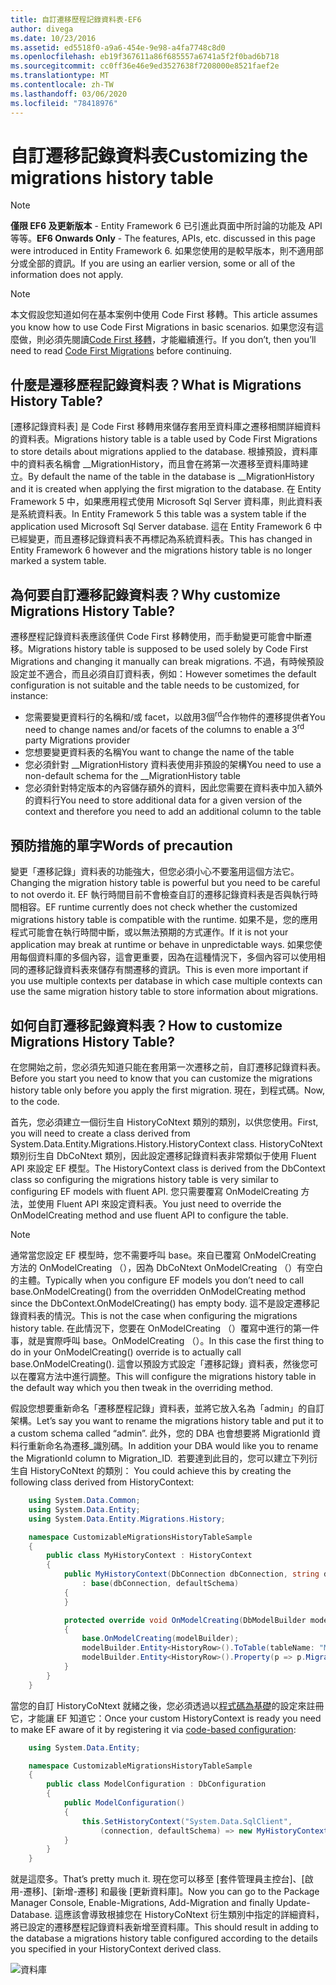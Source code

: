 ```yaml
---
title: 自訂遷移歷程記錄資料表-EF6
author: divega
ms.date: 10/23/2016
ms.assetid: ed5518f0-a9a6-454e-9e98-a4fa7748c8d0
ms.openlocfilehash: eb19f367611a86f685557a6741a5f2f0bad6b718
ms.sourcegitcommit: cc0ff36e46e9ed3527638f7208000e8521faef2e
ms.translationtype: MT
ms.contentlocale: zh-TW
ms.lasthandoff: 03/06/2020
ms.locfileid: "78418976"
---
```

# <a name="customizing-the-migrations-history-table"></a><span data-ttu-id="dc2fd-102">自訂遷移記錄資料表</span><span class="sxs-lookup"><span data-stu-id="dc2fd-102">Customizing the migrations history table</span></span>
> [!NOTE]
> <span data-ttu-id="dc2fd-103">**僅限 EF6 及更新版本** - Entity Framework 6 已引進此頁面中所討論的功能及 API 等等。</span><span class="sxs-lookup"><span data-stu-id="dc2fd-103">**EF6 Onwards Only** - The features, APIs, etc. discussed in this page were introduced in Entity Framework 6.</span></span> <span data-ttu-id="dc2fd-104">如果您使用的是較早版本，則不適用部分或全部的資訊。</span><span class="sxs-lookup"><span data-stu-id="dc2fd-104">If you are using an earlier version, some or all of the information does not apply.</span></span>

> [!NOTE]
> <span data-ttu-id="dc2fd-105">本文假設您知道如何在基本案例中使用 Code First 移轉。</span><span class="sxs-lookup"><span data-stu-id="dc2fd-105">This article assumes you know how to use Code First Migrations in basic scenarios.</span></span> <span data-ttu-id="dc2fd-106">如果您沒有這麼做，則必須先閱讀[Code First 移轉](~/ef6/modeling/code-first/migrations/index.md)，才能繼續進行。</span><span class="sxs-lookup"><span data-stu-id="dc2fd-106">If you don’t, then you’ll need to read [Code First Migrations](~/ef6/modeling/code-first/migrations/index.md) before continuing.</span></span>

## <a name="what-is-migrations-history-table"></a><span data-ttu-id="dc2fd-107">什麼是遷移歷程記錄資料表？</span><span class="sxs-lookup"><span data-stu-id="dc2fd-107">What is Migrations History Table?</span></span>

<span data-ttu-id="dc2fd-108">[遷移記錄資料表] 是 Code First 移轉用來儲存套用至資料庫之遷移相關詳細資料的資料表。</span><span class="sxs-lookup"><span data-stu-id="dc2fd-108">Migrations history table is a table used by Code First Migrations to store details about migrations applied to the database.</span></span> <span data-ttu-id="dc2fd-109">根據預設，資料庫中的資料表名稱會 \_\_MigrationHistory，而且會在將第一次遷移至資料庫時建立。</span><span class="sxs-lookup"><span data-stu-id="dc2fd-109">By default the name of the table in the database is \_\_MigrationHistory and it is created when applying the first migration to the database.</span></span> <span data-ttu-id="dc2fd-110">在 Entity Framework 5 中，如果應用程式使用 Microsoft Sql Server 資料庫，則此資料表是系統資料表。</span><span class="sxs-lookup"><span data-stu-id="dc2fd-110">In Entity Framework 5 this table was a system table if the application used Microsoft Sql Server database.</span></span> <span data-ttu-id="dc2fd-111">這在 Entity Framework 6 中已經變更，而且遷移記錄資料表不再標記為系統資料表。</span><span class="sxs-lookup"><span data-stu-id="dc2fd-111">This has changed in Entity Framework 6 however and the migrations history table is no longer marked a system table.</span></span>

## <a name="why-customize-migrations-history-table"></a><span data-ttu-id="dc2fd-112">為何要自訂遷移記錄資料表？</span><span class="sxs-lookup"><span data-stu-id="dc2fd-112">Why customize Migrations History Table?</span></span>

<span data-ttu-id="dc2fd-113">遷移歷程記錄資料表應該僅供 Code First 移轉使用，而手動變更可能會中斷遷移。</span><span class="sxs-lookup"><span data-stu-id="dc2fd-113">Migrations history table is supposed to be used solely by Code First Migrations and changing it manually can break migrations.</span></span> <span data-ttu-id="dc2fd-114">不過，有時候預設設定並不適合，而且必須自訂資料表，例如：</span><span class="sxs-lookup"><span data-stu-id="dc2fd-114">However sometimes the default configuration is not suitable and the table needs to be customized, for instance:</span></span>

-   <span data-ttu-id="dc2fd-115">您需要變更資料行的名稱和/或 facet，以啟用3個<sup>rd</sup>合作物件的遷移提供者</span><span class="sxs-lookup"><span data-stu-id="dc2fd-115">You need to change names and/or facets of the columns to enable a 3<sup>rd</sup> party Migrations provider</span></span>
-   <span data-ttu-id="dc2fd-116">您想要變更資料表的名稱</span><span class="sxs-lookup"><span data-stu-id="dc2fd-116">You want to change the name of the table</span></span>
-   <span data-ttu-id="dc2fd-117">您必須針對 \_\_MigrationHistory 資料表使用非預設的架構</span><span class="sxs-lookup"><span data-stu-id="dc2fd-117">You need to use a non-default schema for the \_\_MigrationHistory table</span></span>
-   <span data-ttu-id="dc2fd-118">您必須針對特定版本的內容儲存額外的資料，因此您需要在資料表中加入額外的資料行</span><span class="sxs-lookup"><span data-stu-id="dc2fd-118">You need to store additional data for a given version of the context and therefore you need to add an additional column to the table</span></span>

## <a name="words-of-precaution"></a><span data-ttu-id="dc2fd-119">預防措施的單字</span><span class="sxs-lookup"><span data-stu-id="dc2fd-119">Words of precaution</span></span>

<span data-ttu-id="dc2fd-120">變更「遷移記錄」資料表的功能強大，但您必須小心不要濫用這個方法它。</span><span class="sxs-lookup"><span data-stu-id="dc2fd-120">Changing the migration history table is powerful but you need to be careful to not overdo it.</span></span> <span data-ttu-id="dc2fd-121">EF 執行時間目前不會檢查自訂的遷移記錄資料表是否與執行時間相容。</span><span class="sxs-lookup"><span data-stu-id="dc2fd-121">EF runtime currently does not check whether the customized migrations history table is compatible with the runtime.</span></span> <span data-ttu-id="dc2fd-122">如果不是，您的應用程式可能會在執行時間中斷，或以無法預期的方式運作。</span><span class="sxs-lookup"><span data-stu-id="dc2fd-122">If it is not your application may break at runtime or behave in unpredictable ways.</span></span> <span data-ttu-id="dc2fd-123">如果您使用每個資料庫的多個內容，這會更重要，因為在這種情況下，多個內容可以使用相同的遷移記錄資料表來儲存有關遷移的資訊。</span><span class="sxs-lookup"><span data-stu-id="dc2fd-123">This is even more important if you use multiple contexts per database in which case multiple contexts can use the same migration history table to store information about migrations.</span></span>

## <a name="how-to-customize-migrations-history-table"></a><span data-ttu-id="dc2fd-124">如何自訂遷移記錄資料表？</span><span class="sxs-lookup"><span data-stu-id="dc2fd-124">How to customize Migrations History Table?</span></span>

<span data-ttu-id="dc2fd-125">在您開始之前，您必須先知道只能在套用第一次遷移之前，自訂遷移記錄資料表。</span><span class="sxs-lookup"><span data-stu-id="dc2fd-125">Before you start you need to know that you can customize the migrations history table only before you apply the first migration.</span></span> <span data-ttu-id="dc2fd-126">現在，到程式碼。</span><span class="sxs-lookup"><span data-stu-id="dc2fd-126">Now, to the code.</span></span>

<span data-ttu-id="dc2fd-127">首先，您必須建立一個衍生自 HistoryCoNtext 類別的類別，以供您使用。</span><span class="sxs-lookup"><span data-stu-id="dc2fd-127">First, you will need to create a class derived from System.Data.Entity.Migrations.History.HistoryContext class.</span></span> <span data-ttu-id="dc2fd-128">HistoryCoNtext 類別衍生自 DbCoNtext 類別，因此設定遷移記錄資料表非常類似于使用 Fluent API 來設定 EF 模型。</span><span class="sxs-lookup"><span data-stu-id="dc2fd-128">The HistoryContext class is derived from the DbContext class so configuring the migrations history table is very similar to configuring EF models with fluent API.</span></span> <span data-ttu-id="dc2fd-129">您只需要覆寫 OnModelCreating 方法，並使用 Fluent API 來設定資料表。</span><span class="sxs-lookup"><span data-stu-id="dc2fd-129">You just need to override the OnModelCreating method and use fluent API to configure the table.</span></span>

>[!NOTE]
> <span data-ttu-id="dc2fd-130">通常當您設定 EF 模型時，您不需要呼叫 base。來自已覆寫 OnModelCreating 方法的 OnModelCreating （），因為 DbCoNtext OnModelCreating （）有空白的主體。</span><span class="sxs-lookup"><span data-stu-id="dc2fd-130">Typically when you configure EF models you don’t need to call base.OnModelCreating() from the overridden OnModelCreating method since the DbContext.OnModelCreating() has empty body.</span></span> <span data-ttu-id="dc2fd-131">這不是設定遷移記錄資料表的情況。</span><span class="sxs-lookup"><span data-stu-id="dc2fd-131">This is not the case when configuring the migrations history table.</span></span> <span data-ttu-id="dc2fd-132">在此情況下，您要在 OnModelCreating （）覆寫中進行的第一件事，就是實際呼叫 base。OnModelCreating （）。</span><span class="sxs-lookup"><span data-stu-id="dc2fd-132">In this case the first thing to do in your OnModelCreating() override is to actually call base.OnModelCreating().</span></span> <span data-ttu-id="dc2fd-133">這會以預設方式設定「遷移記錄」資料表，然後您可以在覆寫方法中進行調整。</span><span class="sxs-lookup"><span data-stu-id="dc2fd-133">This will configure the migrations history table in the default way which you then tweak in the overriding method.</span></span>

<span data-ttu-id="dc2fd-134">假設您想要重新命名「遷移歷程記錄」資料表，並將它放入名為「admin」的自訂架構。</span><span class="sxs-lookup"><span data-stu-id="dc2fd-134">Let’s say you want to rename the migrations history table and put it to a custom schema called “admin”.</span></span> <span data-ttu-id="dc2fd-135">此外，您的 DBA 也會想要將 MigrationId 資料行重新命名為遷移\_識別碼。</span><span class="sxs-lookup"><span data-stu-id="dc2fd-135">In addition your DBA would like you to rename the MigrationId column to Migration\_ID.</span></span> <span data-ttu-id="dc2fd-136"> 若要達到此目的，您可以建立下列衍生自 HistoryCoNtext 的類別：</span><span class="sxs-lookup"><span data-stu-id="dc2fd-136"> You could achieve this by creating the following class derived from HistoryContext:</span></span>

``` csharp
    using System.Data.Common;
    using System.Data.Entity;
    using System.Data.Entity.Migrations.History;

    namespace CustomizableMigrationsHistoryTableSample
    {
        public class MyHistoryContext : HistoryContext
        {
            public MyHistoryContext(DbConnection dbConnection, string defaultSchema)
                : base(dbConnection, defaultSchema)
            {
            }

            protected override void OnModelCreating(DbModelBuilder modelBuilder)
            {
                base.OnModelCreating(modelBuilder);
                modelBuilder.Entity<HistoryRow>().ToTable(tableName: "MigrationHistory", schemaName: "admin");
                modelBuilder.Entity<HistoryRow>().Property(p => p.MigrationId).HasColumnName("Migration_ID");
            }
        }
    }
```

<span data-ttu-id="dc2fd-137">當您的自訂 HistoryCoNtext 就緒之後，您必須透過以[程式碼為基礎](https://msdn.com/data/jj680699)的設定來註冊它，才能讓 EF 知道它：</span><span class="sxs-lookup"><span data-stu-id="dc2fd-137">Once your custom HistoryContext is ready you need to make EF aware of it by registering it via [code-based configuration](https://msdn.com/data/jj680699):</span></span>

``` csharp
    using System.Data.Entity;

    namespace CustomizableMigrationsHistoryTableSample
    {
        public class ModelConfiguration : DbConfiguration
        {
            public ModelConfiguration()
            {
                this.SetHistoryContext("System.Data.SqlClient",
                    (connection, defaultSchema) => new MyHistoryContext(connection, defaultSchema));
            }
        }
    }
```

<span data-ttu-id="dc2fd-138">就是這麼多。</span><span class="sxs-lookup"><span data-stu-id="dc2fd-138">That’s pretty much it.</span></span> <span data-ttu-id="dc2fd-139">現在您可以移至 [套件管理員主控台]、[啟用-遷移]、[新增-遷移] 和最後 [更新資料庫]。</span><span class="sxs-lookup"><span data-stu-id="dc2fd-139">Now you can go to the Package Manager Console, Enable-Migrations, Add-Migration and finally Update-Database.</span></span> <span data-ttu-id="dc2fd-140">這應該會導致根據您在 HistoryCoNtext 衍生類別中指定的詳細資料，將已設定的遷移歷程記錄資料表新增至資料庫。</span><span class="sxs-lookup"><span data-stu-id="dc2fd-140">This should result in adding to the database a migrations history table configured according to the details you specified in your HistoryContext derived class.</span></span>

![資料庫](~/ef6/media/database.png)
